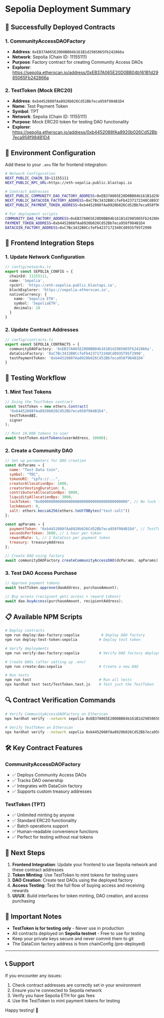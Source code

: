 # Sepolia Deployment Summary

## 🚀 Successfully Deployed Contracts

### 1. CommunityAccessDAOFactory
- **Address**: `0xEB37A065E20D0BB04b161B1d2985065Fb242866a`
- **Network**: Sepolia (Chain ID: 11155111)
- **Purpose**: Factory contract for creating Community Access DAOs
- **Explorer**: https://sepolia.etherscan.io/address/0xEB37A065E20D0BB04b161B1d2985065Fb242866a

### 2. TestToken (Mock ERC20)
- **Address**: `0xb4452088fAa8920b026Cd52Bb7eca958f984B1D4`
- **Name**: Test Payment Token
- **Symbol**: TPT
- **Network**: Sepolia (Chain ID: 11155111)
- **Purpose**: Mock ERC20 token for testing DAO functionality
- **Explorer**: https://sepolia.etherscan.io/address/0xb4452088fAa8920b026Cd52Bb7eca958f984B1D4

## 🔧 Environment Configuration

Add these to your `.env` file for frontend integration:

```bash
# Network Configuration
NEXT_PUBLIC_CHAIN_ID=11155111
NEXT_PUBLIC_RPC_URL=https://eth-sepolia.public.blastapi.io

# Contract Addresses
NEXT_PUBLIC_COMMUNITY_DAO_FACTORY_ADDRESS=0xEB37A065E20D0BB04b161B1d2985065Fb242866a
NEXT_PUBLIC_DATACOIN_FACTORY_ADDRESS=0xC7Bc3432B0CcfeFb4237172340Cd8935f95f2990
NEXT_PUBLIC_PAYMENT_TOKEN_ADDRESS=0xb4452088fAa8920b026Cd52Bb7eca958f984B1D4

# For deployment scripts
COMMUNITY_DAO_FACTORY_ADDRESS=0xEB37A065E20D0BB04b161B1d2985065Fb242866a
PAYMENT_TOKEN_ADDRESS=0xb4452088fAa8920b026Cd52Bb7eca958f984B1D4
DATACOIN_FACTORY_ADDRESS=0xC7Bc3432B0CcfeFb4237172340Cd8935f95f2990
```

## 🎯 Frontend Integration Steps

### 1. Update Network Configuration
```typescript
// config/networks.ts
export const SEPOLIA_CONFIG = {
  chainId: 11155111,
  name: 'Sepolia',
  rpcUrl: 'https://eth-sepolia.public.blastapi.io',
  blockExplorer: 'https://sepolia.etherscan.io',
  nativeCurrency: {
    name: 'Sepolia ETH',
    symbol: 'SepoliaETH',
    decimals: 18
  }
}
```

### 2. Update Contract Addresses
```typescript
// config/contracts.ts
export const SEPOLIA_CONTRACTS = {
  communityDAOFactory: '0xEB37A065E20D0BB04b161B1d2985065Fb242866a',
  dataCoinFactory: '0xC7Bc3432B0CcfeFb4237172340Cd8935f95f2990',
  testPaymentToken: '0xb4452088fAa8920b026Cd52Bb7eca958f984B1D4'
}
```

## 🧪 Testing Workflow

### 1. Mint Test Tokens
```javascript
// Using the TestToken contract
const testToken = new ethers.Contract(
  "0xb4452088fAa8920b026Cd52Bb7eca958f984B1D4", 
  testTokenABI, 
  signer
);

// Mint 10,000 tokens to user
await testToken.mintTokens(userAddress, 10000);
```

### 2. Create a Community DAO
```javascript
// Set up parameters for DAO creation
const dcParams = {
  name: "Test Data Coin",
  symbol: "TDC", 
  tokenURI: "ipfs://...",
  creatorAllocationBps: 1000,
  creatorVestingDuration: 0,
  contributorsAllocationBps: 6000,
  liquidityAllocationBps: 3000,
  lockToken: "0x0000000000000000000000000000000000000000", // No lock token for testing
  lockAmount: 0,
  salt: ethers.keccak256(ethers.toUtf8Bytes("test-salt"))
};

const apParams = {
  paymentToken: "0xb4452088fAa8920b026Cd52Bb7eca958f984B1D4", // TestToken
  secondsPerToken: 3600, // 1 hour per token
  rewardRate: 1, // 1 DataCoin per payment token
  treasury: treasuryAddress
};

// Create DAO using factory
await communityDAOFactory.createCommunityAccessDAO(dcParams, apParams);
```

### 3. Test DAO Access Purchase
```javascript
// Approve payment tokens
await testToken.approve(daoAddress, purchaseAmount);

// Buy access (recipient gets access + reward tokens)
await dao.buyAccess(purchaseAmount, recipientAddress);
```

## 📋 Available NPM Scripts

```bash
# Deploy contracts
npm run deploy:dao-factory:sepolia          # Deploy DAO factory
npm run deploy:test-token:sepolia          # Deploy test token

# Verify deployments
npm run verify:dao-factory:sepolia         # Verify DAO factory deployment

# Create DAOs (after setting up .env)
npm run create:dao:sepolia                 # Create a new DAO

# Run tests
npm run test                               # Run all tests
npx hardhat test test/TestToken.test.js    # Test just the TestToken
```

## 🔍 Contract Verification Commands

```bash
# Verify CommunityAccessDAOFactory on Etherscan
npx hardhat verify --network sepolia 0xEB37A065E20D0BB04b161B1d2985065Fb242866a "0x0000000000000000000000000000000000000000" "0xC7Bc3432B0CcfeFb4237172340Cd8935f95f2990"

# Verify TestToken on Etherscan  
npx hardhat verify --network sepolia 0xb4452088fAa8920b026Cd52Bb7eca958f984B1D4 "Test Payment Token" "TPT"
```

## 🛠️ Key Contract Features

### CommunityAccessDAOFactory
- ✅ Deploys Community Access DAOs
- ✅ Tracks DAO ownership
- ✅ Integrates with DataCoin factory
- ✅ Supports custom treasury addresses

### TestToken (TPT)
- ✅ Unlimited minting by anyone
- ✅ Standard ERC20 functionality
- ✅ Batch operations support
- ✅ Human-readable convenience functions
- ✅ Perfect for testing without real tokens

## 🎉 Next Steps

1. **Frontend Integration**: Update your frontend to use Sepolia network and these contract addresses
2. **Token Minting**: Use TestToken to mint tokens for testing users  
3. **DAO Creation**: Create test DAOs using the deployed factory
4. **Access Testing**: Test the full flow of buying access and receiving rewards
5. **UI/UX**: Build interfaces for token minting, DAO creation, and access purchasing

## 🚨 Important Notes

- **TestToken is for testing only** - Never use in production
- All contracts deployed on **Sepolia testnet** - Free to use for testing
- Keep your private keys secure and never commit them to git
- The DataCoin factory address is from chainConfig (pre-deployed)

---

## 📞 Support

If you encounter any issues:
1. Check contract addresses are correctly set in your environment
2. Ensure you're connected to Sepolia network
3. Verify you have Sepolia ETH for gas fees
4. Use the TestToken to mint payment tokens for testing

Happy testing! 🚀